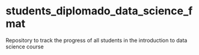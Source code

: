 # students_diplomado_data_science_fmat
Repository to track the progress of all students in the introduction to data science course

